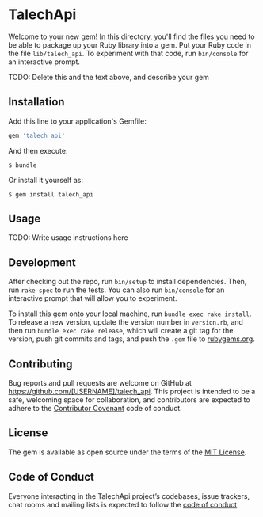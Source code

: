 # TalechApi

Welcome to your new gem! In this directory, you'll find the files you need to be able to package up your Ruby library into a gem. Put your Ruby code in the file `lib/talech_api`. To experiment with that code, run `bin/console` for an interactive prompt.

TODO: Delete this and the text above, and describe your gem

## Installation

Add this line to your application's Gemfile:

```ruby
gem 'talech_api'
```

And then execute:

    $ bundle

Or install it yourself as:

    $ gem install talech_api

## Usage

TODO: Write usage instructions here

## Development

After checking out the repo, run `bin/setup` to install dependencies. Then, run `rake spec` to run the tests. You can also run `bin/console` for an interactive prompt that will allow you to experiment.

To install this gem onto your local machine, run `bundle exec rake install`. To release a new version, update the version number in `version.rb`, and then run `bundle exec rake release`, which will create a git tag for the version, push git commits and tags, and push the `.gem` file to [rubygems.org](https://rubygems.org).

## Contributing

Bug reports and pull requests are welcome on GitHub at https://github.com/[USERNAME]/talech_api. This project is intended to be a safe, welcoming space for collaboration, and contributors are expected to adhere to the [Contributor Covenant](http://contributor-covenant.org) code of conduct.

## License

The gem is available as open source under the terms of the [MIT License](https://opensource.org/licenses/MIT).

## Code of Conduct

Everyone interacting in the TalechApi project’s codebases, issue trackers, chat rooms and mailing lists is expected to follow the [code of conduct](https://github.com/[USERNAME]/talech_api/blob/master/CODE_OF_CONDUCT.md).
